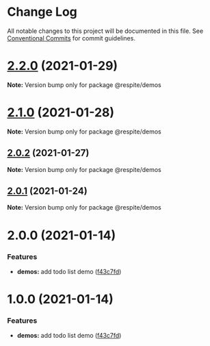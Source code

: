 # Change Log

All notable changes to this project will be documented in this file.
See [Conventional Commits](https://conventionalcommits.org) for commit guidelines.

# [2.2.0](https://github.com/jackmellis/respite/compare/v2.1.0...v2.2.0) (2021-01-29)

**Note:** Version bump only for package @respite/demos





# [2.1.0](https://github.com/jackmellis/respite/compare/v2.0.2...v2.1.0) (2021-01-28)

**Note:** Version bump only for package @respite/demos





## [2.0.2](https://github.com/jackmellis/respite/compare/v2.0.1...v2.0.2) (2021-01-27)

**Note:** Version bump only for package @respite/demos





## [2.0.1](https://github.com/jackmellis/respite/compare/v2.0.0...v2.0.1) (2021-01-24)

**Note:** Version bump only for package @respite/demos





# 2.0.0 (2021-01-14)


### Features

* **demos:** add todo list demo ([f43c7fd](https://github.com/jackmellis/respite/commit/f43c7fd10082763c00a3e29ba72db06724932277))





# 1.0.0 (2021-01-14)


### Features

* **demos:** add todo list demo ([f43c7fd](https://github.com/jackmellis/respite/commit/f43c7fd10082763c00a3e29ba72db06724932277))
